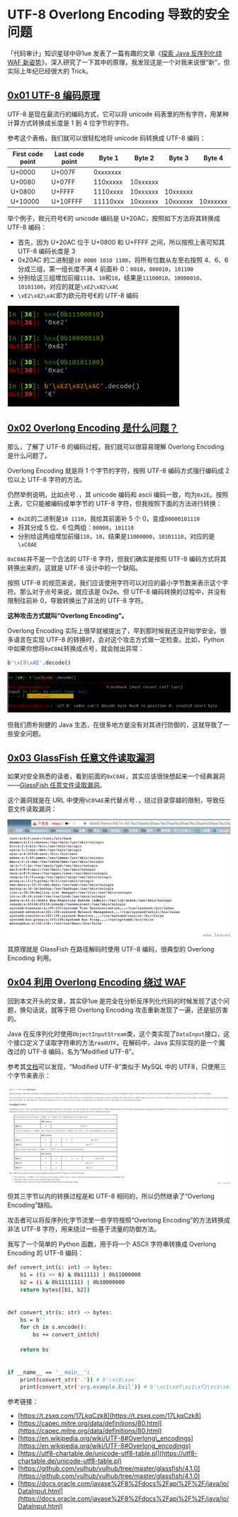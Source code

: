 

# UTF-8 Overlong Encoding 导致的安全问题

「代码审计」知识星球中@1ue 发表了一篇有趣的文章《[探索 Java 反序列化绕 WAF 新姿势](https://t.zsxq.com/17LkqCzk8)》，深入研究了一下其中的原理，我发现这是一个对我来说很“新”，但实际上年纪已经很大的 Trick。

## [0x01 UTF-8 编码原理](#0x01-utf-8)

UTF-8 是现在最流行的编码方式，它可以将 unicode 码表里的所有字符，用某种计算方式转换成长度是 1 到 4 位字节的字符。

参考这个表格，我们就可以很轻松地将 unicode 码转换成 UTF-8 编码：

| First code point | Last code point | Byte 1 | Byte 2 | Byte 3 | Byte 4 |
| --- | --- | --- | --- | --- | --- |
| U+0000 | U+007F | 0xxxxxxx |     |     |     |
| U+0080 | U+07FF | 110xxxxx | 10xxxxxx |     |     |
| U+0800 | U+FFFF | 1110xxxx | 10xxxxxx | 10xxxxxx |     |
| U+10000 | U+10FFFF | 11110xxx | 10xxxxxx | 10xxxxxx | 10xxxxxx |

举个例子，欧元符号€的 unicode 编码是 U+20AC，按照如下方法将其转换成 UTF-8 编码：

-   首先，因为 U+20AC 位于 U+0800 和 U+FFFF 之间，所以按照上表可知其 UTF-8 编码长度是 3
-   0x20AC 的二进制是`10 0000 1010 1100`，将所有位数从左至右按照 4、6、6 分成三组，第一组长度不满 4 前面补 0：`0010`，`000010`，`101100`
-   分别给这三组增加前缀`1110`、`10`和`10`，结果是`11100010`、`10000010`、`10101100`，对应的就是`\xE2\x82\xAC`
-   `\xE2\x82\xAC`即为欧元符号€的 UTF-8 编码

[![image.png](assets/1708693286-e8a2dc7f7517a43828f7c75750be9292.png)](https://www.leavesongs.com/media/attachment/2024/02/23/293d0319-00d8-4e5b-b7c6-f659cf1c114d.png)

## [0x02 Overlong Encoding 是什么问题？](#0x02-overlong-encoding)

那么，了解了 UTF-8 的编码过程，我们就可以很容易理解 Overlong Encoding 是什么问题了。

Overlong Encoding 就是将 1 个字节的字符，按照 UTF-8 编码方式强行编码成 2 位以上 UTF-8 字符的方法。

仍然举例说明，比如点号`.`，其 unicode 编码和 ascii 编码一致，均为`0x2E`。按照上表，它只能被编码成单字节的 UTF-8 字符，但我按照下面的方法进行转换：

-   `0x2E`的二进制是`10 1110`，我给其前面补 5 个 0，变成`00000101110`
-   将其分成 5 位、6 位两组：`00000`，`101110`
-   分别给这两组增加前缀`110`，`10`，结果是`11000000`，`10101110`，对应的是`\xC0AE`

`0xC0AE`并不是一个合法的 UTF-8 字符，但我们确实是按照 UTF-8 编码方式将其转换出来的，这就是 UTF-8 设计中的一个缺陷。

按照 UTF-8 的规范来说，我们应该使用字符可以对应的最小字节数来表示这个字符。那么对于点号来说，就应该是 0x2e。但 UTF-8 编码转换的过程中，并没有限制往前补 0，导致转换出了非法的 UTF-8 字符。

**这种攻击方式就叫“Overlong Encoding”。**

Overlong Encoding 实际上很早就被提出了，早到那时候我还没开始学安全。很多语言在实现 UTF-8 的转换时，会对这个攻击方式做一定检查。比如，Python 中如果你想将`0xC0AE`转换成点号，就会抛出异常：

```bash
b'\xC0\xAE'.decode()
```

[![image.png](assets/1708693286-692ca2f3117f6bc22102f4a04f7e6e1f.png)](https://www.leavesongs.com/media/attachment/2024/02/23/d31b9858-211b-4da0-81c7-1b36349b3b30.png)

但我们质朴刚健的 Java 生态，在很多地方是没有对其进行防御的，这就导致了一些安全问题。

## [0x03 GlassFish 任意文件读取漏洞](#0x03-glassfish)

如果对安全熟悉的读者，看到前面的`0xC0AE`，其实应该很快想起来一个经典漏洞——[GlassFish 任意文件读取漏洞](https://github.com/vulhub/vulhub/tree/master/glassfish/4.1.0)。

这个漏洞就是在 URL 中使用`%C0%AE`来代替点号`.`，绕过目录穿越的限制，导致任意文件读取漏洞：

[![image.png](assets/1708693286-a87dd945fbe5c2bfa798ac60c40fd7bc.png)](https://www.leavesongs.com/media/attachment/2024/02/23/3e3cafef-0c37-4a15-9784-fa01a083ed3a.png)

其原理就是 GlassFish 在路径解码时使用 UTF-8 编码，很典型的 Overlong Encoding 利用。

## [0x04 利用 Overlong Encoding 绕过 WAF](#0x04-overlong-encodingwaf)

回到本文开头的文章，其实@1ue 是完全在分析反序列化代码的时候发现了这个问题，换句话说，就等于把 Overlong Encoding 攻击重新发现了一遍，还是挺厉害的。

Java 在反序列化时使用`ObjectInputStream`类，这个类实现了`DataInput`接口，这个接口定义了读取字符串的方法`readUTF`。在解码中，Java 实际实现的是一个魔改过的 UTF-8 编码，名为“Modified UTF-8”。

参考其[文档](https://docs.oracle.com/javase%2F8%2Fdocs%2Fapi%2F%2F/java/io/DataInput.html)可以发现，“Modified UTF-8”类似于 MySQL 中的 UTF8，只使用三个字节来表示：

[![image.png](assets/1708693286-07969fc8102eb6035f2ba7b9bfca6106.png)](https://www.leavesongs.com/media/attachment/2024/02/23/3cefeabe-9827-407f-b740-76ac14602eee.png)

但其三字节以内的转换过程是和 UTF-8 相同的，所以仍然继承了“Overlong Encoding”缺陷。

攻击者可以将反序列化字节流里一些字符按照“Overlong Encoding”的方法转换成非法 UTF-8 字符，用来绕过一些基于流量的防御方法。

我写了一个简单的 Python 函数，用于将一个 ASCII 字符串转换成 Overlong Encoding 的 UTF-8 编码：

```bash
def convert_int(i: int) -> bytes:
    b1 = ((i >> 6) & 0b11111) | 0b11000000
    b2 = (i & 0b1111111) | 0b10000000
    return bytes([b1, b2])


def convert_str(s: str) -> bytes:
    bs = b''
    for ch in s.encode():
        bs += convert_int(ch)

    return bs


if __name__ == '__main__':
    print(convert_str('.')) # b'\xc0\xae'
    print(convert_str('org.example.Evil')) # b'\xc1\xef\xc1\xf2\xc1\xe7\xc0\xae\xc1\xe5\xc1\xf8\xc1\xe1\xc1\xed\xc1\xf0\xc1\xec\xc1\xe5\xc0\xae\xc1\xc5\xc1\xf6\xc1\xe9\xc1\xec'
```

参考链接：

-   [https://t.zsxq.com/17LkqCzk8](https://t.zsxq.com/17LkqCzk8)
-   [https://capec.mitre.org/data/definitions/80.html](https://capec.mitre.org/data/definitions/80.html)
-   [https://en.wikipedia.org/wiki/UTF-8#Overlong\_encodings](https://en.wikipedia.org/wiki/UTF-8#Overlong_encodings)
-   [https://utf8-chartable.de/unicode-utf8-table.pl](https://utf8-chartable.de/unicode-utf8-table.pl)
-   [https://github.com/vulhub/vulhub/tree/master/glassfish/4.1.0](https://github.com/vulhub/vulhub/tree/master/glassfish/4.1.0)
-   [https://docs.oracle.com/javase%2F8%2Fdocs%2Fapi%2F%2F/java/io/DataInput.html](https://docs.oracle.com/javase%2F8%2Fdocs%2Fapi%2F%2F/java/io/DataInput.html)

